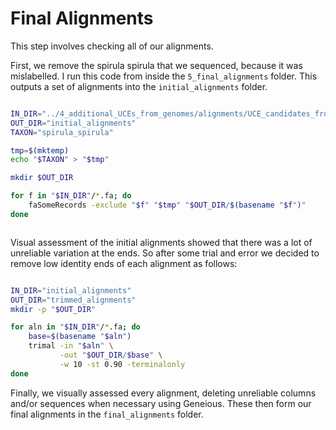 # Final Alignments

This step involves checking all of our alignments.

First, we remove the spirula spirula that we sequenced, because it was mislabelled. I run this code from inside the `5_final_alignments` folder. This outputs a set of alignments into the `initial_alignments` folder.

```bash

IN_DIR="../4_additional_UCEs_from_genomes/alignments/UCE_candidates_from_genomes/"
OUT_DIR="initial_alignments"
TAXON="spirula_spirula"

tmp=$(mktemp)
echo "$TAXON" > "$tmp"

mkdir $OUT_DIR

for f in "$IN_DIR"/*.fa; do
    faSomeRecords -exclude "$f" "$tmp" "$OUT_DIR/$(basename "$f")"
done



```

Visual assessment of the initial alignments showed that there was a lot of unreliable variation at the ends. So after some trial and error we decided to remove low identity ends of each alignment as follows:

```bash

IN_DIR="initial_alignments"
OUT_DIR="trimmed_alignments"
mkdir -p "$OUT_DIR"

for aln in "$IN_DIR"/*.fa; do
    base=$(basename "$aln")
    trimal -in "$aln" \
           -out "$OUT_DIR/$base" \
           -w 10 -st 0.90 -terminalonly
done

```

Finally, we visually assessed every alignment, deleting unreliable columns and/or sequences when necessary using Geneious. These then form our final alignments in the `final_alignments` folder.
